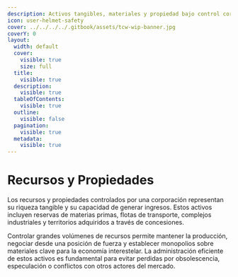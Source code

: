 ```yaml
---
description: Activos tangibles, materiales y propiedad bajo control corporativo.
icon: user-helmet-safety
cover: ../../../../.gitbook/assets/tcw-wip-banner.jpg
coverY: 0
layout:
  width: default
  cover:
    visible: true
    size: full
  title:
    visible: true
  description:
    visible: true
  tableOfContents:
    visible: true
  outline:
    visible: false
  pagination:
    visible: true
  metadata:
    visible: true
---
```


# Recursos y Propiedades

Los recursos y propiedades controlados por una corporación representan su riqueza tangible y su capacidad de generar ingresos. Estos activos incluyen reservas de materias primas, flotas de transporte, complejos industriales y territorios adquiridos a través de concesiones.

Controlar grandes volúmenes de recursos permite mantener la producción, negociar desde una posición de fuerza y establecer monopolios sobre materiales clave para la economía interestelar. La administración eficiente de estos activos es fundamental para evitar perdidas por obsolescencia, especulación o conflictos con otros actores del mercado.
